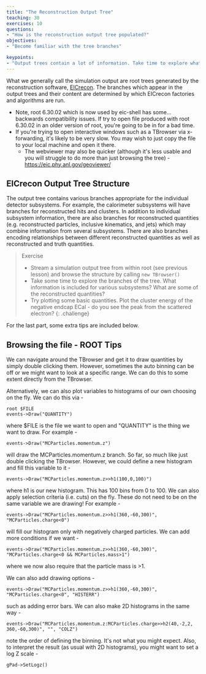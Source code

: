 ```yaml
---
title: "The Reconstruction Output Tree"
teaching: 30
exercises: 10
questions:
- "How is the reconstruction output tree populated?"
objectives:
- "Become familiar with the tree branches"

keypoints:
- "Output trees contain a lot of information. Take time to explore what is available, identify what you want to try and do, find the relevant branches."
---
```

<!--
  Commenting out for now until the final content of this part of the lesson is decided. Leaning towards not including the locating factory/algorithm as a core part of the tutorial. - SJDK 29/03/24
- "Locate the EICrecon factory/algorithm used to fill a specific branch"
- "Become familiar with the edm4hep and edm4eic data models"
- "Understand associations and relations"
-->

What we generally call the simulation output are root trees generated by the reconstruction software, [EICrecon](https://github.com/eic/EICrecon/tree/main). The branches which appear in the output trees and their content are determined by which EICrecon factories and algorithms are run.

- Note, root 6.30.02 which is now used by eic-shell has some... backwards compatibility issues. If try to open file produced with root 6.30.02 in an older version of root, you're going to be in for a bad time. 
- If you're trying to open interactive windows such as a TBrowser via x-forwarding, it's likely to be very slow. You may wish to just copy the file to your local machine and open it there. 
  - The webviewer may also be quicker (although it's less usable and you will struggle to do more than just browsing the tree) - https://eic.phy.anl.gov/geoviewer/

## EICrecon Output Tree Structure

The output tree contains various branches appropriate for the individual detector subsystems. For example, the calorimeter subsystems will have branches for reconstructed hits and clusters. In addition to individual subsystem information, there are also branches for reconstructed quantities (e.g. reconstructed particles, inclusive kinematics, and jets) which may combine information from several subsystems. There are also branches encoding relationships between different reconstructed quantities as well as reconstructed and truth quantities. 


> Exercise
> - Stream a simulation output tree from within root (see previous lesson) and browse the structure by calling `new TBrowser()`
> - Take some time to explore the branches of the tree. What information is included for various subsystems? What are some of the reconstructed quantities?
> - Try plotting some basic quantities. Plot the cluster energy of the negative endcap ECal - do you see the peak from the scattered electron?
{: .challenge}

For the last part, some extra tips are included below.

## Browsing the file - ROOT Tips

We can navigate around the TBrowser and get it to draw quantities by simply double clicking them. However, sometimes the auto binning can be off or we might want to look at a specific range. We can do this to some extent directly from the TBrowser.

Alternatively, we can also plot variables to histograms of our own choosing on the fly. We can do this via -

```console
root $FILE
events->Draw("QUANTITY")
```
where $FILE is the file we want to open and "QUANTITY" is the thing we want to draw. For example -

```console
events->Draw("MCParticles.momentum.z")
```
will draw the MCParticles.momentum.z branch. So far, so much like just double clicking the TBrowser. However, we could define a new histogram and fill this variable to it -

```console
events->Draw("MCParticles.momentum.z>>h1(100,0,100)")
```
where h1 is our new histogram. This has 100 bins from 0 to 100. We can also apply selection criteria (i.e. cuts) on the fly. These do not need to be on the same variable we are drawing! For example -

```console
events->Draw("MCParticles.momentum.z>>h1(360,-60,300)", "MCParticles.charge<0")
```
will fill our histogram only with negatively charged particles. We can add more conditions if we want -

```console
events->Draw("MCParticles.momentum.z>>h1(360,-60,300)", "MCParticles.charge<0 && MCParticles.mass>1")
```
where we now also require that the particle mass is >1.

We can also add drawing options -

```console
events->Draw("MCParticles.momentum.z>>h1(360,-60,300)", "MCParticles.charge<0", "HISTERR")
```
such as adding error bars. We can also make 2D histograms in the same way -

```console
events->Draw("MCParticles.momentum.z:MCParticles.charge>>h2(40,-2,2, 360,-60,300)", "", "COLZ")
```
note the order of defining the binning. It's not what you might expect. Also, to interpret the result (as usual with 2D histograms), you might want to set a log Z scale -

```console
gPad->SetLogz()
```
<!---
Commenting out for now. I think associations and relations will be useful, but the other two seem to be more "advanced use cases" to me. Diving into the factories/algorithms seems to me more like something you would do if you were debugging an algorithm you had created, rather than just analysing existing output. - SJDK 29/03/24

## EICrecon Factories and Algorithms

## Data Models

## Associations and Relations

-->
